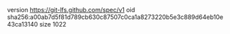 version https://git-lfs.github.com/spec/v1
oid sha256:a00ab7d5f81d789cb630c87507c0ca1a8273220b5e3c889d64eb10e43ca13140
size 1022
